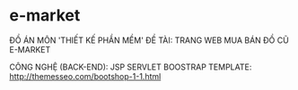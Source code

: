 # e-market
ĐỒ ÁN MÔN 'THIẾT KẾ PHẦN MỀM'
ĐỀ TÀI: TRANG WEB MUA BÁN ĐỒ CŨ E-MARKET

CÔNG NGHỆ (BACK-END): JSP SERVLET
BOOSTRAP TEMPLATE: http://themesseo.com/bootshop-1-1.html
